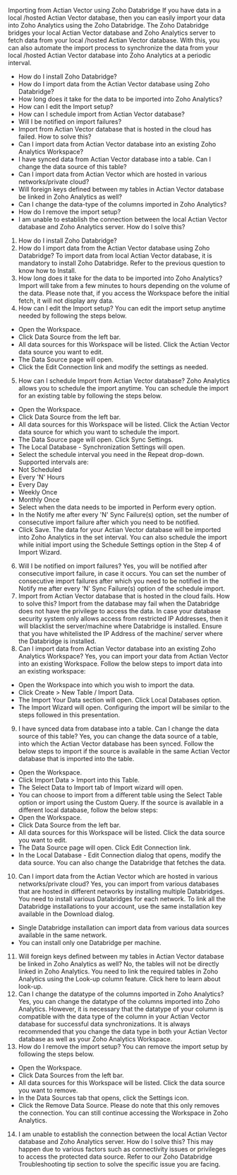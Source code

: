 Importing from Actian Vector using Zoho Databridge
If you have data in a local /hosted Actian Vector database, then you can easily import your data into Zoho Analytics using the Zoho Databridge. The Zoho Databridge bridges your local Actian Vector database and Zoho Analytics server to fetch data from your local /hosted Actian Vector database. With this, you can also automate the import process to synchronize the data from your local /hosted Actian Vector database into Zoho Analytics at a periodic interval.
- How do I install Zoho Databridge?
- How do I import data from the Actian Vector database using Zoho Databridge?
- How long does it take for the data to be imported into Zoho Analytics?
- How can I edit the Import setup?
- How can I schedule import from Actian Vector database?
- Will I be notified on import failures?
- Import from Actian Vector database that is hosted in the cloud has failed. How to solve this?
- Can I import data from Actian Vector database into an existing Zoho Analytics Workspace?
- I have synced data from Actian Vector database into a table. Can I change the data source of this table?
- Can I import data from Actian Vector which are hosted in various networks/private cloud?
- Will foreign keys defined between my tables in Actian Vector database be linked in Zoho Analytics as well?
- Can I change the data-type of the columns imported in Zoho Analytics?
- How do I remove the import setup?
- I am unable to establish the connection between the local Actian Vector database and Zoho Analytics server. How do I solve this?
1. How do I install Zoho Databridge?
2. How do I import data from the Actian Vector database using Zoho Databridge?
To import data from local Actian Vector database, it is mandatory to install Zoho Databridge. Refer to the previous question to know how to Install.
3. How long does it take for the data to be imported into Zoho Analytics?
Import will take from a few minutes to hours depending on the volume of the data. Please note that, if you access the Workspace before the initial fetch, it will not display any data.
4. How can I edit the Import setup?
You can edit the import setup anytime needed by following the steps below.
- Open the Workspace.
- Click Data Source from the left bar.
- All data sources for this Workspace will be listed. Click the Actian Vector data source you want to edit.
- The Data Source page will open.
- Click the Edit Connection link and modify the settings as needed.
5. How can I schedule Import from Actian Vector database?
Zoho Analytics allows you to schedule the import anytime. You can schedule the import for an existing table by following the steps below.
- Open the Workspace.
- Click Data Source from the left bar.
- All data sources for this Workspace will be listed. Click the Actian Vector data source for which you want to schedule the import.
- The Data Source page will open. Click Sync Settings.
- The Local Database - Synchronization Settings will open.
- Select the schedule interval you need in the Repeat drop-down. Supported intervals are:
- Not Scheduled
- Every 'N' Hours
- Every Day
- Weekly Once
- Monthly Once
- Select when the data needs to be imported in Perform every option.
- In the Notify me after every 'N' Sync Failure(s) option, set the number of consecutive import failure after which you need to be notified.
- Click Save. The data for your Actian Vector database will be imported into Zoho Analytics in the set interval.
You can also schedule the import while initial import using the Schedule Settings option in the Step 4 of Import Wizard.
6. Will I be notified on import failures?
Yes, you will be notified after consecutive import failure, in case it occurs. You can set the number of consecutive import failures after which you need to be notified in the Notify me after every 'N' Sync Failure(s) option of the schedule import.
7. Import from Actian Vector database that is hosted in the cloud fails. How to solve this?
Import from the database may fail when the Databridge does not have the privilege to access the data. In case your database security system only allows access from restricted IP Addresses, then it will blacklist the server/machine where Databridge is installed. Ensure that you have whitelisted the IP Address of the machine/ server where the Databridge is installed.
8. Can I import data from Actian Vector database into an existing Zoho Analytics Workspace?
Yes, you can import your data from Actian Vector into an existing Workspace.
Follow the below steps to import data into an existing workspace:
- Open the Workspace into which you wish to import the data.
- Click Create > New Table / Import Data.
- The Import Your Data section will open. Click Local Databases option.
- The Import Wizard will open. Configuring the import will be similar to the steps followed in this presentation.
9. I have synced data from database into a table. Can I change the data source of this table?
Yes, you can change the data source of a table, into which the Actian Vector database has been synced.
Follow the below steps to import if the source is available in the same Actian Vector database that is imported into the table.
- Open the Workspace.
- Click Import Data > Import into this Table.
- The Select Data to Import tab of Import wizard will open.
- You can choose to import from a different table using the Select Table option or import using the Custom Query.
If the source is available in a different local database, follow the below steps:
- Open the Workspace.
- Click Data Source from the left bar.
- All data sources for this Workspace will be listed. Click the data source you want to edit.
- The Data Source page will open. Click Edit Connection link.
- In the Local Database - Edit Connection dialog that opens, modify the data source. You can also change the Databridge that fetches the data.
10. Can I import data from the Actian Vector which are hosted in various networks/private cloud?
Yes, you can import from various databases that are hosted in different networks by installing multiple Databridges. You need to install various Databridges for each network. To link all the Databridge installations to your account, use the same installation key available in the Download dialog.
- Single Databridge installation can import data from various data sources available in the same network.
- You can install only one Databridge per machine.
11. Will foreign keys defined between my tables in Actian Vector database be linked in Zoho Analytics as well?
No, the tables will not be directly linked in Zoho Analytics. You need to link the required tables in Zoho Analytics using the Look-up column feature. Click here to learn about look-up.
12. Can I change the datatype of the columns imported in Zoho Analytics?
Yes, you can change the datatype of the columns imported into Zoho Analytics. However, it is necessary that the datatype of your column is compatible with the data type of the column in your Actian Vector database for successful data synchronizations. It is always recommended that you change the data type in both your Actian Vector database as well as your Zoho Analytics Workspace.
13. How do I remove the import setup?
You can remove the import setup by following the steps below.
- Open the Workspace.
- Click Data Sources from the left bar.
- All data sources for this Workspace will be listed. Click the data source you want to remove.
- In the Data Sources tab that opens, click the Settings icon.
- Click the Remove Data Source.
Please do note that this only removes the connection. You can still continue accessing the Workspace in Zoho Analytics.
14. I am unable to establish the connection between the local Actian Vector database and Zoho Analytics server. How do I solve this?
This may happen due to various factors such as connectivity issues or privileges to access the protected data source. Refer to our Zoho Databridge Troubleshooting tip section to solve the specific issue you are facing.